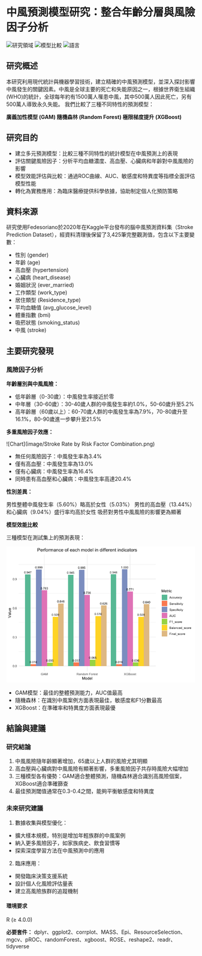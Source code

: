 # 中風預測模型研究：整合年齡分層與風險因子分析

![研究領域](https://img.shields.io/badge/%E7%A0%94%E7%A9%B6%E9%A0%98%E5%9F%9F-%E4%B8%AD%E9%A2%A8%E9%A0%90%E6%B8%AC-blue)
![模型比較](https://img.shields.io/badge/%E6%A8%A1%E5%9E%8B%E6%AF%94%E8%BC%83-GAM%7CRandomForest%7CXGBoost-orange)
![語言](https://img.shields.io/badge/%E8%AA%9E%E8%A8%80-R-lightgrey)

## 研究概述
本研究利用現代統計與機器學習技術，建立精確的中風預測模型，並深入探討影響中風發生的關鍵因素。中風是全球主要的死亡和失能原因之一，根據世界衛生組織(WHO)的統計，全球每年約有1500萬人罹患中風，其中500萬人因此死亡，另有500萬人導致永久失能。
我們比較了三種不同特性的預測模型：

**廣義加性模型 (GAM)
隨機森林 (Random Forest)
極限梯度提升 (XGBoost)**

## 研究目的
- 建立多元預測模型：比較三種不同特性的統計模型在中風預測上的表現
- 評估關鍵風險因子：分析平均血糖濃度、高血壓、心臟病和年齡對中風風險的影響
- 模型效能評估與比較：通過ROC曲線、AUC、敏感度和特異度等指標全面評估模型性能
- 轉化為實務應用：為臨床醫療提供科學依據，協助制定個人化預防策略

## 資料來源
研究使用Fedesoriano於2020年在Kaggle平台發布的腦中風預測資料集（Stroke Prediction Dataset），經資料清理後保留了3,425筆完整觀測值，包含以下主要變數：

- 性別 (gender)
- 年齡 (age)
- 高血壓 (hypertension)
- 心臟病 (heart_disease)
- 婚姻狀況 (ever_married)
- 工作類型 (work_type)
- 居住類型 (Residence_type)
- 平均血糖值 (avg_glucose_level)
- 體重指數 (bmi)
- 吸菸狀態 (smoking_status)
- 中風 (stroke)

## 主要研究發現

### 風險因子分析

**年齡層別與中風風險：**

- 低年齡層（0-30歲）：中風發生率接近於零
- 中年層（30-60歲）：30-40歲人群的中風發生率約1.0%，50-60歲升至5.2%
- 高年齡層（60歲以上）：60-70歲人群的中風發生率為7.9%，70-80歲升至16.1%，80-90歲進一步攀升至21.5%


**多重風險因子效應：**

![Chart](image/Stroke Rate by Risk Factor Combination.png)

- 無任何風險因子：中風發生率為3.4%
- 僅有高血壓：中風發生率為13.0%
- 僅有心臟病：中風發生率為16.4%
- 同時患有高血壓和心臟病：中風發生率高達20.4%


**性別差異：**

男性整體中風發生率（5.60%）略高於女性（5.03%）
男性的高血壓（13.44%）和心臟病（9.04%）盛行率均高於女性
吸菸對男性中風風險的影響更為顯著

**模型效能比較**

三種模型在測試集上的預測表現：

![bar Chart](image/model.png)

- GAM模型：最佳的整體預測能力，AUC值最高
- 隨機森林：在識別中風案例方面表現最佳，敏感度和F1分數最高
- XGBoost：在準確率和特異度方面表現最優

## 結論與建議
### 研究結論

1. 中風風險隨年齡顯著增加，65歲以上人群的風險尤其明顯
2. 高血壓與心臟病對中風風險有顯著影響，多重風險因子共存時風險大幅增加
3. 三種模型各有優勢：GAM適合整體預測，隨機森林適合識別高風險個案，XGBoost適合準確篩查
4. 最佳預測閾值通常在0.3-0.4之間，能夠平衡敏感度和特異度

### 未來研究建議

1. 數據收集與模型優化：
- 擴大樣本規模，特別是增加年輕族群的中風案例
- 納入更多風險因子，如家族病史、飲食習慣等
- 探索深度學習方法在中風預測中的應用


2. 臨床應用：
- 開發臨床決策支援系統
- 設計個人化風險評估量表
- 建立高風險族群的追蹤機制


#### 環境要求

R (≥ 4.0.0)

**必要套件：**
dplyr、ggplot2、corrplot、MASS、Epi、ResourceSelection、mgcv、pROC、randomForest、xgboost、ROSE、reshape2、readr、tidyverse
